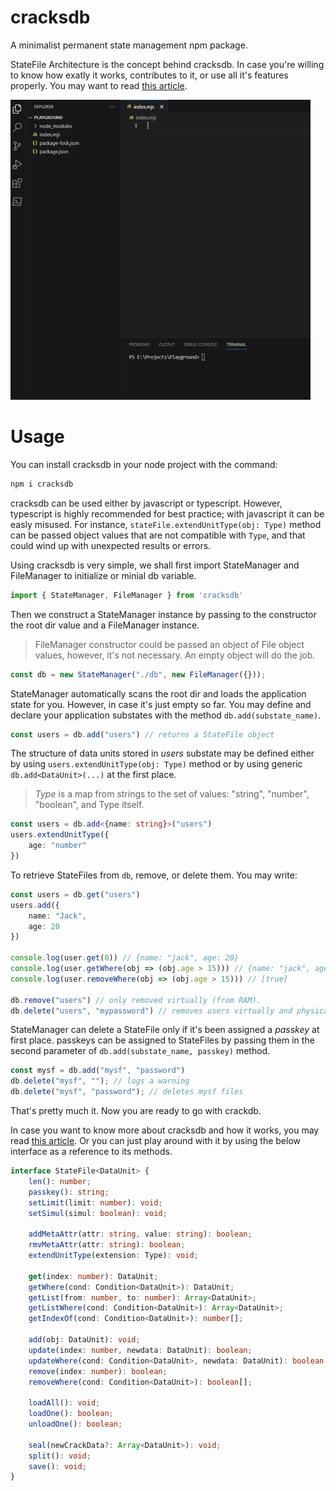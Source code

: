 # cracksdb

A minimalist permanent state management npm package.

StateFile Architecture is the concept behind cracksdb. In case you're willing to know how exatly it works, contributes to it, or use all it's features properly. You may want to read [this article](https://dev.to/_moehab/statefile-a-minimalist-design-for-permanent-state-management-43d7).

![overview-gif](./overview.gif)

# Usage

You can install cracksdb in your node project with the command:

```bash
npm i cracksdb
```

cracksdb can be used either by javascript or typescript. However, typescript is highly recommended for best practice; with javascript it can be easly misused. For instance, `stateFile.extendUnitType(obj: Type)` method can be passed object values that are not compatible with `Type`, and that could wind up with unexpected results or errors.

Using cracksdb is very simple, we shall first import StateManager and FileManager to initialize or minial db variable.

```typescript
import { StateManager, FileManager } from 'cracksdb'
```


Then we construct a StateManager instance by passing to the constructor the root dir value and a FileManager instance.

> FileManager constructor could be passed an object of File object values, however, it's not necessary. An empty object will do the job.

```typescript
const db = new StateManager("./db", new FileManager({}));
```

StateManager automatically scans the root dir and loads the application state for you. However, in case it's just empty so far. You may define and declare your application substates with the method `db.add(substate_name)`.

```typescript
const users = db.add("users") // returns a StateFile object
```

The structure of data units stored in _users_ substate may be defined either by using `users.extendUnitType(obj: Type)` method or by using generic `db.add<DataUnit>(...)` at the first place.

> _Type_ is a map from strings to the set of values: "string", "number", "boolean", and Type itself.

```typescript
const users = db.add<{name: string}>("users")
users.extendUnitType({
    age: "number"
})
```

To retrieve StateFiles from `db`, remove, or delete them. You may write:

```typescript
const users = db.get("users") 
users.add({
    name: "Jack",
    age: 20
})

console.log(user.get(0)) // {name: "jack", age: 20}
console.log(user.getWhere(obj => (obj.age > 15))) // {name: "jack", age: 20}
console.log(user.removeWhere(obj => (obj.age > 15))) // [true]

db.remove("users") // only removed virtually (from RAM).
db.delete("users", "mypassword") // removes users virtually and physically. 

```

StateManager can delete a StateFile only if it's been assigned a _passkey_ at first place. passkeys can be assigned to StateFiles by passing them in the second parameter of `db.add(substate_name, passkey)` method.

```typescript
const mysf = db.add("mysf", "password")
db.delete("mysf", ""); // logs a warning
db.delete("mysf", "password"); // deletes mysf files
```

That's pretty much it. Now you are ready to go with crackdb. 

In case you want to know more about cracksdb and how it works, you may read [this article](https://dev.to/_moehab/statefile-a-minimalist-design-for-permanent-state-management-43d7). Or you can just play around with it by using the below interface as a reference to its methods.

```typescript
interface StateFile<DataUnit> {
    len(): number;
    passkey(): string;
    setLimit(limit: number): void;
    setSimul(simul: boolean): void;

    addMetaAttr(attr: string, value: string): boolean;
    rmvMetaAttr(attr: string): boolean;
    extendUnitType(extension: Type): void;
    
    get(index: number): DataUnit;
    getWhere(cond: Condition<DataUnit>): DataUnit;
    getList(from: number, to: number): Array<DataUnit>;
    getListWhere(cond: Condition<DataUnit>): Array<DataUnit>;
    getIndexOf(cond: Condition<DataUnit>): number[];

    add(obj: DataUnit): void;
    update(index: number, newdata: DataUnit): boolean;
    updateWhere(cond: Condition<DataUnit>, newdata: DataUnit): boolean[];
    remove(index: number): boolean;
    removeWhere(cond: Condition<DataUnit>): boolean[];

    loadAll(): void;
    loadOne(): boolean;
    unloadOne(): boolean;

    seal(newCrackData?: Array<DataUnit>): void;
    split(): void;
    save(): void;
}
```

